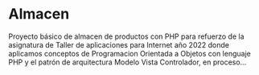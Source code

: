 # Almacen
Proyecto básico de almacen de productos con PHP para refuerzo de la asignatura de Taller de aplicaciones para Internet año 2022 donde aplicamos conceptos de Programacion Orientada a Objetos con lenguaje PHP y el patrón de arquitectura Modelo Vista Controlador, en proceso...
